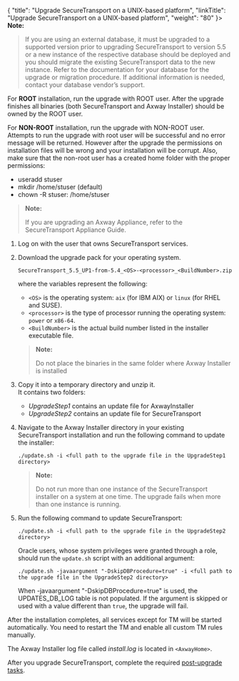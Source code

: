 {
    "title": "Upgrade SecureTransport on a UNIX-based platform",
    "linkTitle": "Upgrade SecureTransport on a UNIX-based platform",
    "weight": "80"
}> **Note:**
>
> If you are using an external database, it must be upgraded to a supported version prior to upgrading SecureTransport to version 5.5 or a new instance of the respective database should be deployed and you should migrate the existing SecureTransport data to the new instance. Refer to the documentation for your database for the upgrade or migration procedure. If additional information is needed, contact your database vendor’s support.

For **ROOT** installation, run the upgrade with ROOT user. After the upgrade finishes all binaries (both <span class="mc-variable axway_variables.Component_Short_Name variable">SecureTransport</span> and <span class="mc-variable axway_variables.Company_Name variable">Axway</span> Installer) should be owned by the ROOT user.

For **NON-ROOT** installation, run the upgrade with NON-ROOT user. Attempts to run the upgrade with root user will be successful and no error message will be returned. However after the upgrade the permissions on installation files will be wrong and your installation will be corrupt. Also, make sure that the non-root user has a created home folder with the proper permissions: 

-   useradd stuser
-   mkdir /home/stuser (default)
-   chown -R stuser: /home/stuser

> **Note:**
>
> If you are upgrading an Axway Appliance, refer to the SecureTransport Appliance Guide.

1.  Log on with the user that owns <span class="mc-variable axway_variables.Component_Short_Name variable">SecureTransport</span> services.

2.  Download the upgrade pack for your operating system.  


        SecureTransport_5.5_UP1-from-5.4_<OS>-<processor>_<BuildNumber>.zip

      
    where the variables represent the following:

    -   `<OS>` is the operating system: `aix` (for IBM AIX) or `linux` (for RHEL and SUSE).
    -   `<processor>` is the type of processor running the operating system: `power` or `x86-64`.
    -   `<BuildNumber>` is the actual build number listed in the installer executable file.

      

    > **Note:**
    >
    > Do not place the binaries in the same folder where Axway Installer is installed

3.  Copy it into a temporary directory and unzip it.  
    It contains two folders:  
    -   *UpgradeStep1* contains an update file for <span class="mc-variable axway_variables.Company_Name variable">Axway</span><span class="mc-variable suite_variables.InstallerName variable">Installer</span>
    -   *UpgradeStep2* contains an update file for <span class="mc-variable axway_variables.Component_Short_Name variable">SecureTransport</span>

4.  Navigate to the <span class="mc-variable axway_variables.Company_Name variable">Axway</span> Installer directory in your existing <span class="mc-variable axway_variables.Component_Short_Name variable">SecureTransport</span> installation and run the following command to update the installer:  



        ./update.sh -i <full path to the upgrade file in the UpgradeStep1 directory>

      

    > **Note:**
    >
    > Do not run more than one instance of the SecureTransport installer on a system at one time. The upgrade fails when more than one instance is running.

5.  Run the following command to update <span class="mc-variable axway_variables.Component_Short_Name variable">SecureTransport</span>:  


        ./update.sh -i <full path to the upgrade file in the UpgradeStep2 directory>

      
    Oracle users, whose system privileges were granted through a role, should run the `update.sh` script with an additional argument:

        ./update.sh -javaargument "-DskipDBProcedure=true" -i <full path to the upgrade file in the UpgradeStep2 directory>

      
    When <span class="code">-javaargument "-DskipDBProcedure=true"</span> is used, the UPDATES\_DB\_LOG table is not populated. If the argument is skipped or used with a value different than `true`, the upgrade will fail.

After the installation completes, all services except for TM will be started automatically. You need to restart the TM and enable all custom TM rules manually.

The <span class="mc-variable axway_variables.Company_Name variable">Axway</span> Installer log file called *install.log* is located in `<AxwayHome>`.

After you upgrade <span class="mc-variable axway_variables.Component_Short_Name variable">SecureTransport</span>, complete the required [post-upgrade tasks](../../post-upgrade-tasks).
